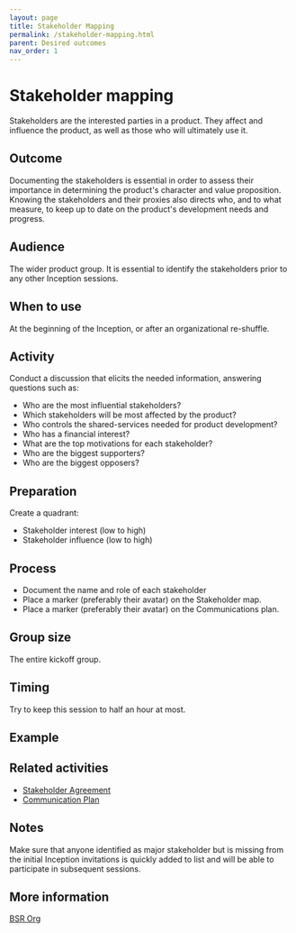 ```yaml
---
layout: page
title: Stakeholder Mapping
permalink: /stakeholder-mapping.html
parent: Desired outcomes
nav_order: 1
---
```


# Stakeholder mapping

Stakeholders are the interested parties in a product. They affect and influence the product, as well as those who will ultimately use it.

## Outcome

Documenting the stakeholders is essential in order to assess their importance in determining the product's character and value proposition.
Knowing the stakeholders and their proxies also directs who, and to what measure, to keep up to date on the product's development needs and progress. 

## Audience

The wider product group. It is essential to identify the stakeholders prior to any other Inception sessions.

## When to use

At the beginning of the Inception, or after an organizational re-shuffle.

## Activity

Conduct a discussion that elicits the needed information, answering questions such as:

- Who are the most influential stakeholders? 
- Which stakeholders will be most affected by the product?
- Who controls the shared-services needed for product development?
- Who has a financial interest?
- What are the top motivations for each stakeholder?
- Who are the biggest supporters?
- ​Who are the biggest opposers?

## Preparation

Create a quadrant:
- Stakeholder interest (low to high)
- Stakeholder influence (low to high)

## Process

- Document the name and role of each stakeholder
- Place a marker (preferably their avatar) on the Stakeholder map.   
- Place a marker (preferably their avatar) on the Communications plan.

## Group size

The entire kickoff group.

## Timing

Try to keep this session to half an hour at most.

## Example

## Related activities

- [Stakeholder Agreement](/stakeholder-agreement)
- [Communication Plan](/communication-plan)

## Notes

Make sure that anyone identified as major stakeholder but is missing from the initial Inception invitations is quickly added to list and will be able to participate in subsequent sessions. 

## More information

[BSR Org](https://www.bsr.org/reports/BSR_Stakeholder_Engagement_Stakeholder_Mapping.final.pdf)
